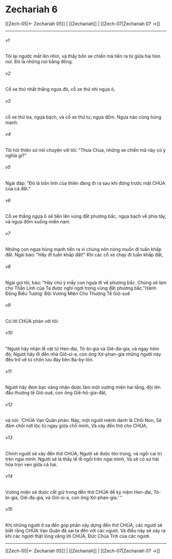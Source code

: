 # Zechariah 6

[[Zech-05|← Zechariah 05]] | [[Zechariah]] | [[Zech-07|Zechariah 07 →]]
***



###### v1 
Tôi lại ngước mắt lên nhìn, và thấy bốn xe chiến mã tiến ra từ giữa hai hòn núi. Đó là những núi bằng đồng. 

###### v2 
Cỗ xe thứ nhất thắng ngựa đỏ, cỗ xe thứ nhì ngựa ô, 

###### v3 
cỗ xe thứ ba, ngựa bạch, và cỗ xe thứ tư, ngựa đốm. Ngựa nào cũng hùng mạnh. 

###### v4 
Tôi hỏi thiên sứ nói chuyện với tôi: "Thưa Chúa, những xe chiến mã này có ý nghĩa gì?" 

###### v5 
Ngài đáp: "Đó là bốn linh của thiên đàng đi ra sau khi đứng trước mặt CHÚA của cả đất." 

###### v6 
Cỗ xe thắng ngựa ô sẽ tiến lên vùng đất phương bắc, ngựa bạch về phía tây, và ngựa đốm xuống miền nam. 

###### v7 
Những con ngựa hùng mạnh tiến ra vì chúng nôn nóng muốn đi tuần khắp đất. Ngài bảo: "Hãy đi tuần khắp đất!" Khi các cỗ xe chạy đi tuần khắp đất, 

###### v8 
Ngài gọi tôi, bảo: "Hãy chú ý mấy con ngựa đi về phương bắc. Chúng sẽ làm cho Thần Linh của Ta được nghỉ ngơi trong vùng đất phương bắc."Hành Động Biểu Tượng: Đội Vương Miện Cho Thượng Tế Giô-suê 

###### v9 
Có lời CHÚA phán với tôi: 

###### v10 
"Ngươi hãy nhận lễ vật từ Hen-đai, Tô-bi-gia và Giê-đa-gia, và ngay hôm đó, Ngươi hãy đi đến nhà Giô-si-a, con ông Xơ-phan-gia những người này đều trở về từ chốn lưu đày bên Ba-by-lôn. 

###### v11 
Ngươi hãy đem bạc vàng nhận được làm một vương miện hai tầng, đội lên đầu thượng tế Giô-suê, con ông Giê-hô-gia-đát, 

###### v12 
và nói: 'CHÚA Vạn Quân phán: Này, một người mệnh danh là Chồi Non, Sẽ đâm chồi nứt lộc từ ngay giữa chỗ mình, Và xây đền thờ cho CHÚA, 

###### v13 
Chính người sẽ xây đền thờ CHÚA, Người sẽ được tôn trọng, và ngồi cai trị trên ngai mình. Người sẽ là thầy tế lễ ngồi trên ngai mình, Và sẽ có sự hài hòa trọn vẹn giữa cả hai. 

###### v14 
Vương miện sẽ được cất giữ trong đền thờ CHÚA để kỷ niệm Hen-đai, Tô-bi-gia, Giê-đa-gia, và Giô-si-a, con ông Xơ-phan-gia.' " 

###### v15 
Khi những người ở xa đến góp phần xây dựng đền thờ CHÚA, các ngươi sẽ biết rằng CHÚA Vạn Quân đã sai ta đến với các ngươi. Và điều này sẽ xảy ra khi các ngươi thật lòng vâng lời CHÚA, Đức Chúa Trời của các ngươi.

***
[[Zech-05|← Zechariah 05]] | [[Zechariah]] | [[Zech-07|Zechariah 07 →]]
